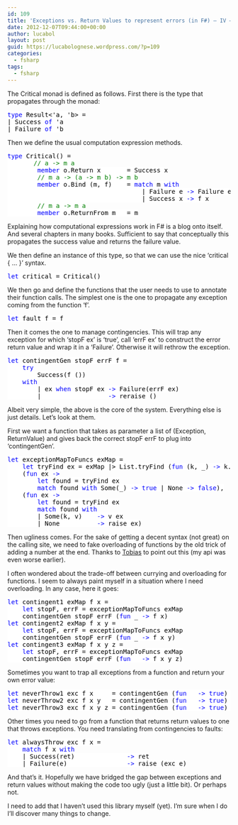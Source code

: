 ```yaml
---
id: 109
title: 'Exceptions vs. Return Values to represent errors (in F#) – IV – Implementation'
date: 2012-12-07T09:44:00+00:00
author: lucabol
layout: post
guid: https://lucabolognese.wordpress.com/?p=109
categories:
  - fsharp
tags:
  - fsharp
---
```

The Critical monad is defined as follows. First there is the type that propagates through the monad: 

<pre class="code"><span style="background:white;color:blue;">type </span><span style="background:white;color:black;">Result&lt;'a, 'b&gt; =
| Success </span><span style="background:white;color:blue;">of </span><span style="background:white;color:black;">'a
| Failure </span><span style="background:white;color:blue;">of </span><span style="background:white;color:black;">'b</span></pre>

  
Then we define the usual computation expression methods.
    


<pre class="code"><span style="background:white;color:blue;">type </span><span style="background:white;color:black;">Critical() =
       </span><span style="background:white;color:green;">// a -&gt; m a
        </span><span style="background:white;color:blue;">member </span><span style="background:white;color:black;">o.Return x       = Success x
        </span><span style="background:white;color:green;">// m a -&gt; (a -&gt; m b) -&gt; m b
        </span><span style="background:white;color:blue;">member </span><span style="background:white;color:black;">o.Bind (m, f)    = </span><span style="background:white;color:blue;">match </span><span style="background:white;color:black;">m </span><span style="background:white;color:blue;">with
                                    </span><span style="background:white;color:black;">| Failure e </span><span style="background:white;color:blue;">-&gt; </span><span style="background:white;color:black;">Failure e
                                    | Success x </span><span style="background:white;color:blue;">-&gt; </span><span style="background:white;color:black;">f x
        </span><span style="background:white;color:green;">// m a -&gt; m a
        </span><span style="background:white;color:blue;">member </span><span style="background:white;color:black;">o.ReturnFrom m   = m</span></pre>

Explaining how computational expressions work in F# is a blog onto itself. And several chapters in many books. Sufficient to say that conceptually this propagates the success value and returns the failure value.

We then define an instance of this type, so that we can use the nice ‘critical { … }’ syntax.

<pre class="code"><span style="background:white;color:blue;">let </span><span style="background:white;color:black;">critical = Critical()
</span></pre>

  
We then go and define the functions that the user needs to use to annotate their function calls. The simplest one is the one to propagate any exception coming from the function ‘f’.
    


<pre class="code"><span style="background:white;color:blue;">let </span><span style="background:white;color:black;">fault f = f
</span></pre>

  
Then it comes the one to manage contingencies. This will trap any exception for which ‘stopF ex’ is ‘true’, call ‘errF ex’ to construct the error return value and wrap it in a ‘Failure’. Otherwise it will rethrow the exception.
    


<pre class="code"><span style="background:white;color:blue;">let </span><span style="background:white;color:black;">contingentGen stopF errF f =
    </span><span style="background:white;color:blue;">try
        </span><span style="background:white;color:black;">Success(f ())
    </span><span style="background:white;color:blue;">with
        </span><span style="background:white;color:black;">| ex </span><span style="background:white;color:blue;">when </span><span style="background:white;color:black;">stopF ex </span><span style="background:white;color:blue;">-&gt; </span><span style="background:white;color:black;">Failure(errF ex)
        | _                </span><span style="background:white;color:blue;">-&gt; </span><span style="background:white;color:black;">reraise ()
</span></pre>

Albeit very simple, the above is the core of the system. Everything else is just details. Let’s look at them.

First we want a function that takes as parameter a list of (Exception, ReturnValue) and gives back the correct stopF errF to plug into ‘contingentGen’.

<pre class="code"><span style="background:white;color:blue;">let </span><span style="background:white;color:black;">exceptionMapToFuncs exMap =
    </span><span style="background:white;color:blue;">let </span><span style="background:white;color:black;">tryFind ex = exMap |&gt; List.tryFind (</span><span style="background:white;color:blue;">fun </span><span style="background:white;color:black;">(k, _) </span><span style="background:white;color:blue;">-&gt; </span><span style="background:white;color:black;">k.GetType() = ex.GetType())
    (</span><span style="background:white;color:blue;">fun </span><span style="background:white;color:black;">ex </span><span style="background:white;color:blue;">-&gt;
        let </span><span style="background:white;color:black;">found = tryFind ex
        </span><span style="background:white;color:blue;">match </span><span style="background:white;color:black;">found </span><span style="background:white;color:blue;">with </span><span style="background:white;color:black;">Some(_) </span><span style="background:white;color:blue;">-&gt; true </span><span style="background:white;color:black;">| None </span><span style="background:white;color:blue;">-&gt; false</span><span style="background:white;color:black;">),
    (</span><span style="background:white;color:blue;">fun </span><span style="background:white;color:black;">ex </span><span style="background:white;color:blue;">-&gt;
        let </span><span style="background:white;color:black;">found = tryFind ex
        </span><span style="background:white;color:blue;">match </span><span style="background:white;color:black;">found </span><span style="background:white;color:blue;">with
        </span><span style="background:white;color:black;">| Some(k, v)    </span><span style="background:white;color:blue;">-&gt; </span><span style="background:white;color:black;">v ex
        | None          </span><span style="background:white;color:blue;">-&gt; </span><span style="background:white;color:black;">raise ex)
</span></pre>

Then ugliness comes. For the sake of getting a decent syntax (not great) on the calling site, we need to fake overloading of functions by the old trick of adding a number at the end. Thanks to [Tobias](http://gotocon.com/amsterdam-2012/speaker/Tobias+Gedell) to point out this (my api was even worse earlier).

I often wondered about the trade-off between currying and overloading for functions. I seem to always paint myself in a situation where I need overloading. In any case, here it goes:

<pre class="code"><span style="background:white;color:blue;">let </span><span style="background:white;color:black;">contingent1 exMap f x =
    </span><span style="background:white;color:blue;">let </span><span style="background:white;color:black;">stopF, errF = exceptionMapToFuncs exMap
    contingentGen stopF errF (</span><span style="background:white;color:blue;">fun </span><span style="background:white;color:black;">_ </span><span style="background:white;color:blue;">-&gt; </span><span style="background:white;color:black;">f x)
</span><span style="background:white;color:blue;">let </span><span style="background:white;color:black;">contingent2 exMap f x y =
    </span><span style="background:white;color:blue;">let </span><span style="background:white;color:black;">stopF, errF = exceptionMapToFuncs exMap
    contingentGen stopF errF (</span><span style="background:white;color:blue;">fun </span><span style="background:white;color:black;">_ </span><span style="background:white;color:blue;">-&gt; </span><span style="background:white;color:black;">f x y)
</span><span style="background:white;color:blue;">let </span><span style="background:white;color:black;">contingent3 exMap f x y z =
    </span><span style="background:white;color:blue;">let </span><span style="background:white;color:black;">stopF, errF = exceptionMapToFuncs exMap
    contingentGen stopF errF (</span><span style="background:white;color:blue;">fun </span><span style="background:white;color:black;">_ </span><span style="background:white;color:blue;">-&gt; </span><span style="background:white;color:black;">f x y z)
</span></pre>

  
Sometimes you want to trap all exceptions from a function and return your own error value:
    


<pre class="code"><span style="background:white;color:blue;">let </span><span style="background:white;color:black;">neverThrow1 exc f x     = contingentGen (</span><span style="background:white;color:blue;">fun </span><span style="background:white;color:black;">_ </span><span style="background:white;color:blue;">-&gt; true</span><span style="background:white;color:black;">) (</span><span style="background:white;color:blue;">fun </span><span style="background:white;color:black;">ex </span><span style="background:white;color:blue;">-&gt; </span><span style="background:white;color:black;">exc ex) (</span><span style="background:white;color:blue;">fun </span><span style="background:white;color:black;">_ </span><span style="background:white;color:blue;">-&gt; </span><span style="background:white;color:black;">f x)
</span><span style="background:white;color:blue;">let </span><span style="background:white;color:black;">neverThrow2 exc f x y   = contingentGen (</span><span style="background:white;color:blue;">fun </span><span style="background:white;color:black;">_ </span><span style="background:white;color:blue;">-&gt; true</span><span style="background:white;color:black;">) (</span><span style="background:white;color:blue;">fun </span><span style="background:white;color:black;">ex </span><span style="background:white;color:blue;">-&gt; </span><span style="background:white;color:black;">exc ex) (</span><span style="background:white;color:blue;">fun </span><span style="background:white;color:black;">_ </span><span style="background:white;color:blue;">-&gt; </span><span style="background:white;color:black;">f x y)
</span><span style="background:white;color:blue;">let </span><span style="background:white;color:black;">neverThrow3 exc f x y z = contingentGen (</span><span style="background:white;color:blue;">fun </span><span style="background:white;color:black;">_ </span><span style="background:white;color:blue;">-&gt; true</span><span style="background:white;color:black;">) (</span><span style="background:white;color:blue;">fun </span><span style="background:white;color:black;">ex </span><span style="background:white;color:blue;">-&gt; </span><span style="background:white;color:black;">exc ex) (</span><span style="background:white;color:blue;">fun </span><span style="background:white;color:black;">_ </span><span style="background:white;color:blue;">-&gt; </span><span style="background:white;color:black;">f x y z)
</span></pre>

  
Other times you need to go from a function that returns return values to one that throws exceptions. You need translating from contingencies to faults:
    


<pre class="code"><span style="background:white;color:blue;">let </span><span style="background:white;color:black;">alwaysThrow exc f x =
    </span><span style="background:white;color:blue;">match </span><span style="background:white;color:black;">f x </span><span style="background:white;color:blue;">with
    </span><span style="background:white;color:black;">| Success(ret)              </span><span style="background:white;color:blue;">-&gt; </span><span style="background:white;color:black;">ret
    | Failure(e)                </span><span style="background:white;color:blue;">-&gt; </span><span style="background:white;color:black;">raise (exc e)
</span></pre>

And that’s it. Hopefully we have bridged the gap between exceptions and return values without making the code too ugly (just a little bit). Or perhaps not.

I need to add that I haven’t used this library myself (yet). I’m sure when I do I’ll discover many things to change.